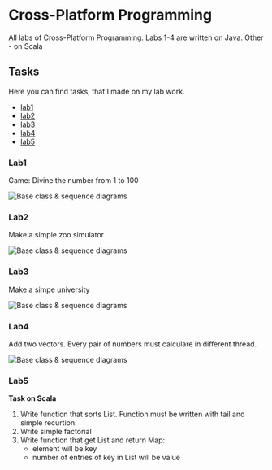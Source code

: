 # Cross-Platform Programming
All labs of Cross-Platform Programming. Labs 1-4 are written on Java. Other - on Scala

## Tasks
Here you can find tasks, that I made on my lab work.
* [lab1](#lab1)
* [lab2](#lab2)
* [lab3](#lab3)
* [lab4](#lab4)
* [lab5](#lab5)

### Lab1  
Game: Divine the number from 1 to 100

![Base class & sequence diagrams](https://image.ibb.co/bsuaLa/lab1.png)

### Lab2  
Make a simple zoo simulator

![Base class & sequence diagrams](https://image.ibb.co/j5sHYv/lab2.png)

### Lab3  
Make a simpe university

![Base class & sequence diagrams](https://image.ibb.co/g91N0a/lab3.png)

### Lab4  
Add two vectors. Every pair of numbers must calculare in different thread.

![Base class & sequence diagrams](https://image.ibb.co/cSo20a/lab4.png)


### Lab5
**Task on Scala**  
1. Write function that sorts List. Function must be written with tail and simple recurtion.  
2. Write simple factorial  
3. Write function that get List and return Map:  
    *   element will be key  
    *   number of entries of key in List will be value  
